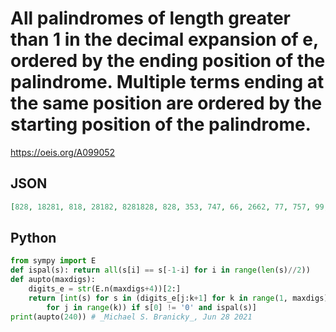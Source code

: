 # All palindromes of length greater than 1 in the decimal expansion of e, ordered by the ending position of the palindrome\. Multiple terms ending at the same position are ordered by the starting position of the palindrome\.
https://oeis.org/A099052
## JSON
```JSON
[828, 18281, 818, 28182, 8281828, 828, 353, 747, 66, 2662, 77, 757, 99, 999, 99, 959, 595, 66, 9669, 696, 676, 77, 2772, 66, 303, 353, 535, 525, 66, 66, 919, 39193, 99, 181, 66, 33, 595, 323, 232, 434, 94349, 323, 33, 88, 525, 101, 11, 383, 99, 88, 4884, 44]
```
## Python
```Python
from sympy import E
def ispal(s): return all(s[i] == s[-1-i] for i in range(len(s)//2))
def aupto(maxdigs):
    digits_e = str(E.n(maxdigs+4))[2:]
    return [int(s) for s in (digits_e[j:k+1] for k in range(1, maxdigs)
        for j in range(k)) if s[0] != '0' and ispal(s)]
print(aupto(240)) # _Michael S. Branicky_, Jun 28 2021
```
